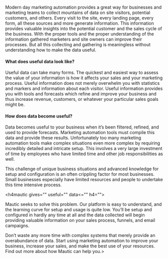 Modern day marketing automation provides a great way for businesses and marketing teams to collect mountains of data on site visitors, potential customers, and others. Every visit to the site, every landing page, every form, all these sources and more generate information. This information provides valuable insights into the potential customer and the sales cycle of the business. With the proper tools and the proper understanding of the information gathered marketers and site owners can improve their processes. But all this collecting and gathering is meaningless without understanding how to make the data useful.  

    
#### What does useful data look like?
 Useful data can take many forms. The quickest and easiest way to assess the value of your information is how it affects your sales and your marketing process. Useful information does not merely overwhelm you with statistics and markers and information about each visitor. Useful information provides you with tools and forecasts which refine and improve your business and thus increase revenue, customers, or whatever your particular sales goals might be.  

 
#### How does data become useful?
 Data becomes useful to your business when it’s been filtered, refined, and used to provide forecasts. Marketing automation tools must compile this data and provide these results. Unfortunately too many marketing automation tools make complex situations even more complex by requiring incredibly detailed and intricate setup. This involves a very large investment of time by employees who have limited time and other job responsibilities as well.  

 This challenge of unique business situations and advanced knowledge for setup and configuration is an often crippling factor for most businesses. Small businesses especially have limited resources and people to undertake this time intensive process.  

 <h4mautic gives="" useful="" data<="" h4=""> <p>Mautic seeks to solve this problem. Our platform is easy to understand, and the learning curve for setup and usage is quite low. You’ll be setup and configured in hardly any time at all and the data collected will begin providing valuable information on your sales process, funnels, and email campaigns.</p> <p>Don’t waste any more time with complex systems that merely provide an overabundance of data. Start using marketing automation to improve your business, increase your sales, and make the best use of your resources. Find out more about how Mautic can help you.></p></h4mautic>